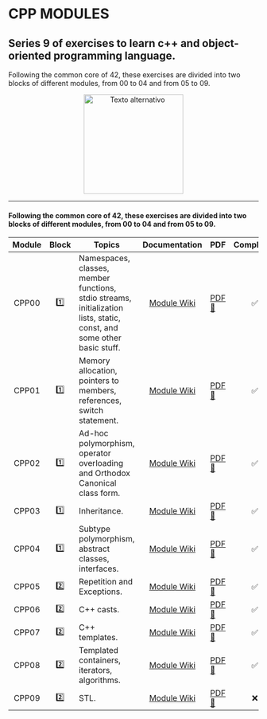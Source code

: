 # CPP MODULES

## Series 9 of exercises to learn c++ and object-oriented programming language.
Following the common core of 42, these exercises are divided into two blocks of different modules, from 00 to 04 and from 05 to 09.

<p align="center">
    <img src="https://raw.githubusercontent.com/isocpp/logos/master/cpp_logo.png" alt="Texto alternativo" width="200" height="auto">
</p>

-----------------

#### Following the common core of 42, these exercises are divided into two blocks of different modules, from 00 to 04 and from 05 to 09.


| Module | Block | Topics | Documentation | PDF | Completed |
|:------:|:----:| ------ |:-------------:|------|:-:|
| CPP00 | :one: | Namespaces, classes, member functions, stdio streams, initialization lists, static, const, and some other basic stuff. | [Module Wiki]() | [PDF:memo:](https://github.com/dpavon-g/CPP_Modules/blob/master/Modules_PDF/CPP00.pdf) | :white_check_mark: |
| CPP01 | :one: | Memory allocation, pointers to members, references, switch statement. | [Module Wiki]() | [PDF:memo:](https://github.com/dpavon-g/CPP_Modules/blob/master/Modules_PDF/CPP01.pdf) | :white_check_mark: |
| CPP02 | :one: | Ad-hoc polymorphism, operator overloading and Orthodox Canonical class form. | [Module Wiki]() | [PDF:memo:](https://github.com/dpavon-g/CPP_Modules/blob/master/Modules_PDF/CPP02.pdf) | :white_check_mark: |
| CPP03 | :one: | Inheritance. | [Module Wiki]() | [PDF:memo:](https://github.com/dpavon-g/CPP_Modules/blob/master/Modules_PDF/CPP03.pdf) | :white_check_mark: |
| CPP04 | :one: | Subtype polymorphism, abstract classes, interfaces. | [Module Wiki]() | [PDF:memo:](https://github.com/dpavon-g/CPP_Modules/blob/master/Modules_PDF/CPP04.pdf) | :white_check_mark: |
| CPP05  | :two: |Repetition and Exceptions. | [Module Wiki]() | [PDF:memo:](https://github.com/dpavon-g/CPP_Modules/blob/master/Modules_PDF/CPP05.pdf) | :white_check_mark: |
| CPP06  | :two: |C++ casts. | [Module Wiki]() | [PDF:memo:](https://github.com/dpavon-g/CPP_Modules/blob/master/Modules_PDF/CPP06.pdf) | :white_check_mark: |
| CPP07  | :two: |C++ templates. | [Module Wiki]() | [PDF:memo:](https://github.com/dpavon-g/CPP_Modules/blob/master/Modules_PDF/CPP07.pdf) | :white_check_mark: |
| CPP08  | :two: |Templated containers, iterators, algorithms. | [Module Wiki]() | [PDF:memo:](https://github.com/dpavon-g/CPP_Modules/blob/master/Modules_PDF/CPP08.pdf) | :white_check_mark: |
| CPP09  | :two: |STL. | [Module Wiki]() | [PDF:memo:](https://github.com/dpavon-g/CPP_Modules/blob/master/Modules_PDF/CPP09.pdf) | :x: |
